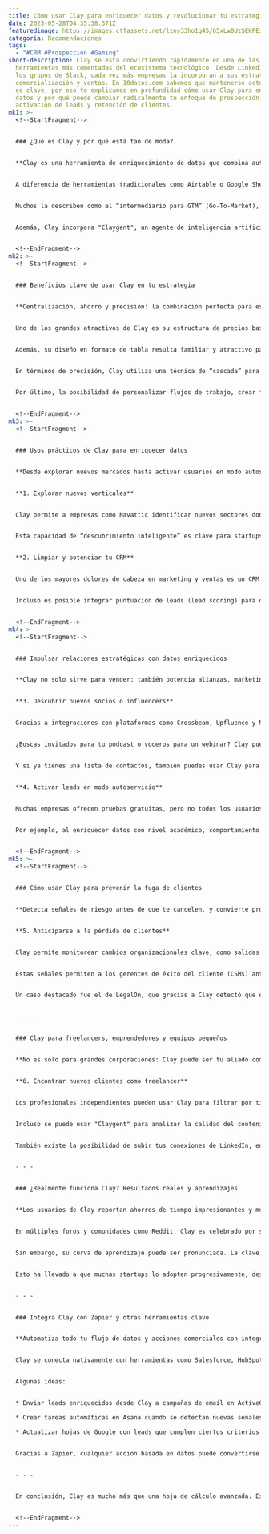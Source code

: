```yaml
---
title: Cómo usar Clay para enriquecer datos y revolucionar tu estrategia comercial
date: 2025-05-28T04:35:38.371Z
featuredimage: https://images.ctfassets.net/lzny33ho1g45/65xLwBUzSEKPEi0hr0CIiD/e90361ba2fb10c950ba4eba0442acb27/clay-app-tips-hero.jpg?w=1520&fm=avif&q=31&fit=thumb&h=760
categoria: Recomendaciones
tags:
  - "#CRM #Prospección #Gaming"
short-description: Clay se está convirtiendo rápidamente en una de las
  herramientas más comentadas del ecosistema tecnológico. Desde LinkedIn hasta
  los grupos de Slack, cada vez más empresas la incorporan a sus estrategias de
  comercialización y ventas. En 10datos.com sabemos que mantenerse actualizado
  es clave, por eso te explicamos en profundidad cómo usar Clay para enriquecer
  datos y por qué puede cambiar radicalmente tu enfoque de prospección,
  activación de leads y retención de clientes.
mk1: >-
  <!--StartFragment-->


  ### ¿Qué es Clay y por qué está tan de moda?


  **Clay es una herramienta de enriquecimiento de datos que combina automatización, IA y múltiples fuentes premium en una sola plataforma.**


  A diferencia de herramientas tradicionales como Airtable o Google Sheets, Clay permite importar listas de empresas o contactos y agregarles automáticamente datos relevantes provenientes de cientos de fuentes. Esto incluye desde direcciones de correo electrónico y redes sociales, hasta menciones en medios, estructura organizacional, integraciones con CRM y más.


  Muchos la describen como el “intermediario para GTM” (Go-To-Market), porque actúa como un espacio donde los equipos de ventas y marketing pueden manipular y filtrar datos hasta llegar a los contactos ideales, listos para contactar o analizar.


  Además, Clay incorpora "Claygent", un agente de inteligencia artificial capaz de enriquecer datos con información tan variada como certificaciones, fechas de aparición en podcasts o resúmenes de reportes financieros.


  <!--EndFragment-->
mk2: >-
  <!--StartFragment-->


  ### Beneficios clave de usar Clay en tu estrategia


  **Centralización, ahorro y precisión: la combinación perfecta para escalar operaciones sin complicaciones.**


  Uno de los grandes atractivos de Clay es su estructura de precios basada en créditos de enriquecimiento. Esto permite acceder a datos que antes requerían múltiples suscripciones a herramientas como ZoomInfo o Apollo, todo desde una sola plataforma.


  Además, su diseño en formato de tabla resulta familiar y atractivo para equipos de ventas, quienes pueden visualizar, filtrar y actualizar información de forma ágil y colaborativa.


  En términos de precisión, Clay utiliza una técnica de “cascada” para validar información, asegurando que solo se cobre por datos válidos y verificados. Esto no solo mejora la calidad del contacto, sino que evita gastos innecesarios.


  Por último, la posibilidad de personalizar flujos de trabajo, crear filtros de cliente ideal (ICP) y conectarse con herramientas como Zapier o HubSpot la hacen ideal para empresas que buscan eficiencia y escalabilidad.


  <!--EndFragment-->
mk3: >-
  <!--StartFragment-->


  ### Usos prácticos de Clay para enriquecer datos


  **Desde explorar nuevos mercados hasta activar usuarios en modo autoservicio, Clay se adapta a cada necesidad.**


  **1. Explorar nuevos verticales**


  Clay permite a empresas como Navattic identificar nuevos sectores donde podrían tener oportunidad comercial. ¿Cómo lo logran? Buscando señales específicas como presencia de videos en sitios web, tecnologías usadas o campañas de descuento activas.


  Esta capacidad de “descubrimiento inteligente” es clave para startups que buscan expandirse a nuevos nichos o mercados poco explorados, con filtros que evitan duplicar esfuerzos en clientes existentes o leads irrelevantes.


  **2. Limpiar y potenciar tu CRM**


  Uno de los mayores dolores de cabeza en marketing y ventas es un CRM desactualizado. Clay permite actualizar registros de manera masiva y continua, detectando cambios de trabajo, nuevos contactos y eventos clave como promociones o rondas de inversión.


  Incluso es posible integrar puntuación de leads (lead scoring) para que solo lleguen al equipo comercial los contactos con mayor potencial, con toda la información enriquecida y lista para la acción.


  <!--EndFragment-->
mk4: >-
  <!--StartFragment-->


  ### Impulsar relaciones estratégicas con datos enriquecidos


  **Clay no solo sirve para vender: también potencia alianzas, marketing de influencers y colaboraciones inteligentes.**


  **3. Descubrir nuevos socios o influencers**


  Gracias a integraciones con plataformas como Crossbeam, Upfluence y Modash, es posible identificar empresas con perfiles similares, contactos en común o influencers relevantes para una industria o campaña específica.


  ¿Buscas invitados para tu podcast o voceros para un webinar? Clay puede filtrar por audiencia, engagement, intereses y más, proporcionando contactos listos para el outreach automatizado dentro de la misma herramienta.


  Y si ya tienes una lista de contactos, también puedes usar Clay para enriquecerla y segmentarla mejor, asegurando mensajes personalizados que generen respuestas reales.


  **4. Activar leads en modo autoservicio**


  Muchas empresas ofrecen pruebas gratuitas, pero no todos los usuarios se convierten en clientes. Clay permite detectar, desde los primeros días, cuáles son los registros más prometedores.


  Por ejemplo, al enriquecer datos con nivel académico, comportamiento inicial y tipo de institución, una startup educativa logró mejorar su retención mensual en un 21% al personalizar el onboarding de los usuarios con mayor potencial.


  <!--EndFragment-->
mk5: >-
  <!--StartFragment-->


  ### Cómo usar Clay para prevenir la fuga de clientes


  **Detecta señales de riesgo antes de que te cancelen, y convierte problemas en oportunidades de fidelización.**


  **5. Anticiparse a la pérdida de clientes**


  Clay permite monitorear cambios organizacionales clave, como salidas de campeones internos, menciones negativas en redes o cambios estructurales como adquisiciones y rondas de inversión.


  Estas señales permiten a los gerentes de éxito del cliente (CSMs) anticiparse a posibles cancelaciones y tomar medidas proactivas. Desde reforzar relaciones hasta proponer soluciones, la información es poder.


  Un caso destacado fue el de LegalOn, que gracias a Clay detectó que el principal contacto de una cuenta había cambiado de empleo, logrando evitar la pérdida de un contrato de $250,000 al anticiparse a la conversación de renovación.


  - - -


  ### Clay para freelancers, emprendedores y equipos pequeños


  **No es solo para grandes corporaciones: Clay puede ser tu aliado como autónomo o startup emergente.**


  **6. Encontrar nuevos clientes como freelancer**


  Los profesionales independientes pueden usar Clay para filtrar por tipo de empresa, contenido publicado recientemente o si tienen estrategias activas en blogs o redes. Todo esto para identificar leads con mayor probabilidad de necesitar sus servicios.


  Incluso se puede usar "Claygent" para analizar la calidad del contenido publicado por posibles clientes y segmentar según patrones de publicación o uso de expertos en sus textos.


  También existe la posibilidad de subir tus conexiones de LinkedIn, enriquecerlas y encontrar perfiles similares a tus mejores clientes. Ideal para quienes hacen ventas consultivas o quieren escalar su negocio con precisión.


  - - -


  ### ¿Realmente funciona Clay? Resultados reales y aprendizajes


  **Los usuarios de Clay reportan ahorros de tiempo impresionantes y mejoras concretas en sus métricas comerciales.**


  En múltiples foros y comunidades como Reddit, Clay es celebrado por su capacidad para reducir procesos complejos de semanas a horas. Un usuario afirmó haber pasado de tardar cinco semanas a solo cinco horas en completar procesos de enriquecimiento y cargar los datos directamente en Salesforce.


  Sin embargo, su curva de aprendizaje puede ser pronunciada. La clave está en tener un perfil técnico (como un GTM engineer) o externalizar la implementación inicial con una agencia especializada (“Claygency”).


  Esto ha llevado a que muchas startups lo adopten progresivamente, desbloqueando más funciones a medida que escalan su operación comercial.


  - - -


  ### Integra Clay con Zapier y otras herramientas clave


  **Automatiza todo tu flujo de datos y acciones comerciales con integraciones inteligentes.**


  Clay se conecta nativamente con herramientas como Salesforce, HubSpot, Gong y Semrush. Pero cuando necesitas ir más allá, puedes usar Zapier para crear flujos completamente automatizados.


  Algunas ideas:


  * Enviar leads enriquecidos desde Clay a campañas de email en ActiveCampaign

  * Crear tareas automáticas en Asana cuando se detectan nuevas señales de compra

  * Actualizar hojas de Google con leads que cumplen ciertos criterios de comportamiento


  Gracias a Zapier, cualquier acción basada en datos puede convertirse en un disparador que active procesos sin intervención manual.


  - - -


  En conclusión, Clay es mucho más que una hoja de cálculo avanzada. Es una plataforma integral que permite enriquecer, filtrar, automatizar y activar datos de forma inteligente. Desde 10datos.com te animamos a explorar esta herramienta si buscas eficiencia, personalización y escalabilidad en tu estrategia de ventas, marketing o desarrollo de negocios.


  <!--EndFragment-->
---
```

